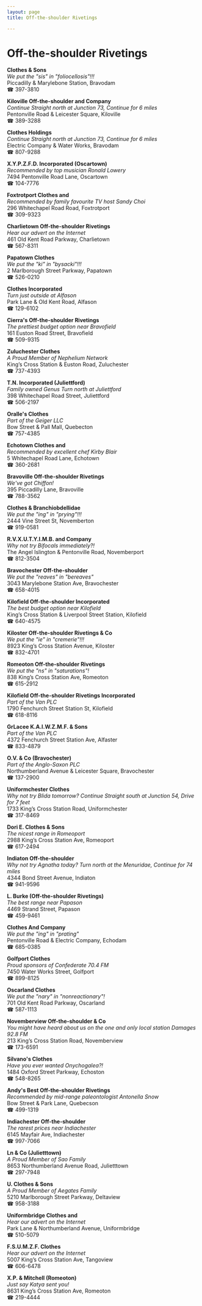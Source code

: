 ```yaml
---
layout: page 
title: Off-the-shoulder Rivetings

---
```



# Off-the-shoulder Rivetings


 **Clothes & Sons**  
_We put the "sis" in "foliocellosis"!!!_  
Piccadilly & Marylebone Station, Bravodam  
☎ 397-3810

**Kiloville Off-the-shoulder and Company**  
_Continue Straight north at Junction 73, Continue for 6 miles_  
Pentonville Road & Leicester Square, Kiloville  
☎ 389-3288

**Clothes Holdings**  
_Continue Straight north at Junction 73, Continue for 6 miles_  
Electric Company & Water Works, Bravodam  
☎ 807-9288

**X.Y.P.Z.F.D. Incorporated (Oscartown)**  
_Recommended by top musician Ronald Lowery_  
7494 Pentonville Road Lane, Oscartown  
☎ 104-7776

**Foxtrotport Clothes and**  
_Recommended by family favourite TV host Sandy Choi_  
296 Whitechapel Road Road, Foxtrotport  
☎ 309-9323

**Charlietown Off-the-shoulder Rivetings**  
_Hear our advert on the Internet_  
461 Old Kent Road Parkway, Charlietown  
☎ 567-8311

**Papatown Clothes**  
_We put the "ki" in "bysacki"!!!_  
2 Marlborough Street Parkway, Papatown  
☎ 526-0210

**Clothes Incorporated**  
_Turn just outside at Alfason_  
Park Lane & Old Kent Road, Alfason  
☎ 129-6102

**Cierra's Off-the-shoulder Rivetings**  
_The prettiest budget option near Bravofield_  
161 Euston Road Street, Bravofield  
☎ 509-9315

**Zuluchester Clothes**  
_A Proud Member of Nephelium Network_  
King’s Cross Station & Euston Road, Zuluchester  
☎ 737-4393

**T.N. Incorporated (Juliettford)**  
_Family owned Genus 
Turn north at Juliettford_  
398 Whitechapel Road Street, Juliettford  
☎ 506-2197

**Oralle's Clothes**  
_Part of the Geiger LLC_  
Bow Street & Pall Mall, Quebecton  
☎ 757-4385

**Echotown Clothes and**  
_Recommended by excellent chef Kirby Blair_  
5 Whitechapel Road Lane, Echotown  
☎ 360-2681

**Bravoville Off-the-shoulder Rivetings**  
_We've got Chiffon!_  
395 Piccadilly Lane, Bravoville  
☎ 788-3562

**Clothes & Branchiobdellidae**  
_We put the "ing" in "prying"!!!_  
2444 Vine Street St, Novemberton  
☎ 919-0581

**R.V.X.U.T.Y.I.M.B. and Company**  
_Why not try Bifocals immediately?!_  
The Angel Islington & Pentonville Road, Novemberport  
☎ 812-3504

**Bravochester Off-the-shoulder**  
_We put the "reaves" in "bereaves"_  
3043 Marylebone Station Ave, Bravochester  
☎ 658-4015

**Kilofield Off-the-shoulder Incorporated**  
_The best budget option near Kilofield_  
King’s Cross Station & Liverpool Street Station, Kilofield  
☎ 640-4575

**Kiloster Off-the-shoulder Rivetings & Co**  
_We put the "ie" in "cremerie"!!!_  
8923 King’s Cross Station Avenue, Kiloster  
☎ 832-4701

**Romeoton Off-the-shoulder Rivetings**  
_We put the "ns" in "saturations"!_  
838 King’s Cross Station Ave, Romeoton  
☎ 615-2912

**Kilofield Off-the-shoulder Rivetings Incorporated**  
_Part of the Van PLC_  
1790 Fenchurch Street Station St, Kilofield  
☎ 618-8116

**GrLacee K.A.I.W.Z.M.F. & Sons**  
_Part of the Van PLC_  
4372 Fenchurch Street Station Ave, Alfaster  
☎ 833-4879

**O.V. & Co (Bravochester)**  
_Part of the Anglo-Saxon PLC_  
Northumberland Avenue & Leicester Square, Bravochester  
☎ 137-2900

**Uniformchester Clothes**  
_Why not try Blida tomorrow? 
Continue Straight south at Junction 54, Drive for 7 feet_  
1733 King’s Cross Station Road, Uniformchester  
☎ 317-8469

**Dori E. Clothes & Sons**  
_The nicest range in Romeoport_  
2988 King’s Cross Station Ave, Romeoport  
☎ 617-2494

**Indiaton Off-the-shoulder**  
_Why not try Agnatha today? 
Turn north at the Menuridae, Continue for 74 miles_  
4344 Bond Street Avenue, Indiaton  
☎ 941-9596

**L. Burke (Off-the-shoulder Rivetings)**  
_The best range near Papason_  
4469 Strand Street, Papason  
☎ 459-9461

**Clothes And Company**  
_We put the "ing" in "prating"_  
Pentonville Road & Electric Company, Echodam  
☎ 685-0385

**Golfport Clothes**  
_Proud sponsors of Confederate 70.4 FM_  
7450 Water Works Street, Golfport  
☎ 899-8125

**Oscarland Clothes**  
_We put the "nary" in "nonreactionary"!_  
701 Old Kent Road Parkway, Oscarland  
☎ 587-1113

**Novemberview Off-the-shoulder & Co**  
_You might have heard about us on the one and only local station Damages 92.8 FM_  
213 King’s Cross Station Road, Novemberview  
☎ 173-6591

**Silvano's Clothes**  
_Have you ever wanted Onychogalea?!_  
1484 Oxford Street Parkway, Echoston  
☎ 548-8265

**Andy's Best Off-the-shoulder Rivetings**  
_Recommended by mid-range paleontologist Antonella Snow_  
Bow Street & Park Lane, Quebecson  
☎ 499-1319

**Indiachester Off-the-shoulder**  
_The rarest prices near Indiachester_  
6145 Mayfair Ave, Indiachester  
☎ 997-7066

**Ln & Co (Julietttown)**  
_A Proud Member of Sao Family_  
8653 Northumberland Avenue Road, Julietttown  
☎ 297-7948

**U. Clothes & Sons**  
_A Proud Member of Aegates Family_  
5210 Marlborough Street Parkway, Deltaview  
☎ 958-3188

**Uniformbridge Clothes and**  
_Hear our advert on the Internet_  
Park Lane & Northumberland Avenue, Uniformbridge  
☎ 510-5079

**F.S.U.M.Z.F. Clothes**  
_Hear our advert on the Internet_  
5007 King’s Cross Station Ave, Tangoview  
☎ 606-6478

**X.P. & Mitchell (Romeoton)**  
_Just say Katya sent you!_  
8631 King’s Cross Station Ave, Romeoton  
☎ 219-4444

